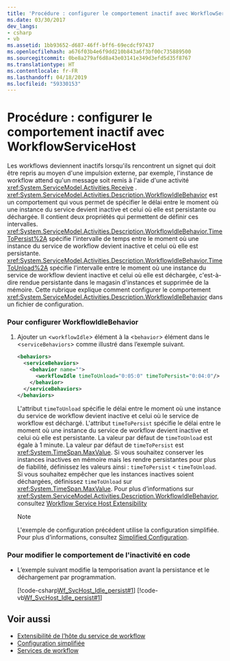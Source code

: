 ```yaml
---
title: 'Procédure : configurer le comportement inactif avec WorkflowServiceHost'
ms.date: 03/30/2017
dev_langs:
- csharp
- vb
ms.assetid: 1bb93652-d687-46ff-bff6-69ecdcf97437
ms.openlocfilehash: a676f03b4e6f9dd210b843a6f3bf00c735889500
ms.sourcegitcommit: 0be8a279af6d8a43e03141e349d3efd5d35f8767
ms.translationtype: HT
ms.contentlocale: fr-FR
ms.lasthandoff: 04/18/2019
ms.locfileid: "59330153"
---
```

# <a name="how-to-configure-idle-behavior-with-workflowservicehost"></a>Procédure : configurer le comportement inactif avec WorkflowServiceHost
Les workflows deviennent inactifs lorsqu'ils rencontrent un signet qui doit être repris au moyen d'une impulsion externe, par exemple, l'instance de workflow attend qu'un message soit remis à l'aide d'une activité <xref:System.ServiceModel.Activities.Receive> . <xref:System.ServiceModel.Activities.Description.WorkflowIdleBehavior> est un comportement qui vous permet de spécifier le délai entre le moment où une instance du service devient inactive et celui où elle est persistante ou déchargée. Il contient deux propriétés qui permettent de définir ces intervalles. <xref:System.ServiceModel.Activities.Description.WorkflowIdleBehavior.TimeToPersist%2A> spécifie l'intervalle de temps entre le moment où une instance du service de workflow devient inactive et celui où elle est persistante. <xref:System.ServiceModel.Activities.Description.WorkflowIdleBehavior.TimeToUnload%2A> spécifie l'intervalle entre le moment où une instance du service de workflow devient inactive et celui où elle est déchargée, c'est-à-dire rendue persistante dans le magasin d'instances et supprimée de la mémoire. Cette rubrique explique comment configurer le comportement <xref:System.ServiceModel.Activities.Description.WorkflowIdleBehavior> dans un fichier de configuration.  
  
### <a name="to-configure-workflowidlebehavior"></a>Pour configurer WorkflowIdleBehavior  
  
1. Ajouter un <`workflowIdle`> élément à la <`behavior`> élément dans le <`serviceBehaviors`> comme illustré dans l’exemple suivant.  
  
    ```xml  
    <behaviors>  
      <serviceBehaviors>  
        <behavior name="">  
          <workflowIdle timeToUnload="0:05:0" timeToPersist="0:04:0"/>   
        </behavior>  
      </serviceBehaviors>  
    </behaviors>  
    ```  
  
     L'attribut `timeToUnload` spécifie le délai entre le moment où une instance du service de workflow devient inactive et celui où le service de workflow est déchargé. L'attribut `timeToPersist` spécifie le délai entre le moment où une instance du service de workflow devient inactive et celui où elle est persistante. La valeur par défaut de `timeToUnload` est égale à 1 minute. La valeur par défaut de `timeToPersist` est <xref:System.TimeSpan.MaxValue>. Si vous souhaitez conserver les instances inactives en mémoire mais les rendre persistantes pour plus de fiabilité, définissez les valeurs ainsi : `timeToPersist` < `timeToUnload`. Si vous souhaitez empêcher que les instances inactives soient déchargées, définissez `timeToUnload` sur <xref:System.TimeSpan.MaxValue>. Pour plus d’informations sur <xref:System.ServiceModel.Activities.Description.WorkflowIdleBehavior>, consultez [Workflow Service Host Extensibility](../../../../docs/framework/wcf/feature-details/workflow-service-host-extensibility.md)  
  
    > [!NOTE]
    >  L'exemple de configuration précédent utilise la configuration simplifiée. Pour plus d’informations, consultez [Simplified Configuration](../../../../docs/framework/wcf/simplified-configuration.md).  
  
### <a name="to-change-idle-behavior-in-code"></a>Pour modifier le comportement de l'inactivité en code  
  
-   L’exemple suivant modifie la temporisation avant la persistance et le déchargement par programmation.  
  
     [!code-csharp[Wf_SvcHost_Idle_persist#1](../../../../samples/snippets/csharp/VS_Snippets_CFX/wf_svchost_idle_persist/cs/source.cs#1)]
     [!code-vb[Wf_SvcHost_Idle_persist#1](../../../../samples/snippets/visualbasic/VS_Snippets_CFX/wf_svchost_idle_persist/vb/source.vb#1)]  
  
## <a name="see-also"></a>Voir aussi

- [Extensibilité de l’hôte du service de workflow](../../../../docs/framework/wcf/feature-details/workflow-service-host-extensibility.md)
- [Configuration simplifiée](../../../../docs/framework/wcf/simplified-configuration.md)
- [Services de workflow](../../../../docs/framework/wcf/feature-details/workflow-services.md)
